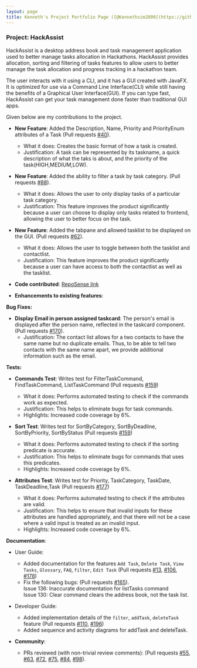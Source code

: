 ```yaml
---
layout: page
title: Kenneth's Project Portfolio Page ([@Kennethsim2000](https://github.com/Kennethsim2000))
---
```


### Project: HackAssist

HackAssist is a desktop address book and task management application used to better manage tasks allocation in Hackathons. HackAssist provides allocation, sorting and filtering of tasks features to allow users to better manage the task allocation and progress tracking in a hackathon team.

The user interacts with it using a CLI, and it has a GUI created with JavaFX. It is optimized for use via a Command Line Interface(CLI) while still having the benefits of a Graphical User Interface(GUI). If you can type fast, HackAssist can get your task management done faster than traditional GUI apps.

Given below are my contributions to the project.

* **New Feature**: Added the Description, Name, Priority and PriorityEnum attributes of a Task (Pull requests [\#40](https://github.com/AY2223S1-CS2103T-F12-2/tp/pull/40)).
  * What it does: Creates the basic format of how a task is created.
  * Justification: A task can be represented by its taskname, a quick description of what the taks is about, and the priority of the task(HIGH,MEDIUM,LOW).

* **New Feature**: Added the ability to filter a task by task category. (Pull requests [\#88](https://github.com/AY2223S1-CS2103T-F12-2/tp/pull/88)).
  * What it does: Allows the user to only display tasks of a particular task category.
  * Justification: This feature improves the product significantly because a user can choose to display only tasks related to frontend, allowing the user to better focus on the task.
  
* **New Feature**: Added the tabpane and allowed tasklist to be displayed on the GUI. (Pull requests [\#62](https://github.com/AY2223S1-CS2103T-F12-2/tp/pull/62)).
  * What it does: Allows the user to toggle between both the tasklist and contactlist.
  * Justification: This feature improves the product significantly because a user can have access to both the contactlist as well as the tasklist.

* **Code contributed**: [RepoSense link](https://nus-cs2103-ay2223s1.github.io/tp-dashboard/?search=&sort=groupTitle&sortWithin=title&timeframe=commit&mergegroup=&groupSelect=groupByRepos&breakdown=true&checkedFileTypes=docs~functional-code~test-code~other&since=2022-09-16&tabOpen=true&tabType=authorship&tabAuthor=Kennethsim2000&tabRepo=AY2223S1-CS2103T-F12-2%2Ftp%5Bmaster%5D&authorshipIsMergeGroup=false&authorshipFileTypes=docs~functional-code~test-code&authorshipIsBinaryFileTypeChecked=false&authorshipIsIgnoredFilesChecked=false)

* **Enhancements to existing features**:

**Bug Fixes:**

* **Display Email in person assigned taskcard**: The person's email is displayed after the person name, reflected in the taskcard component. (Pull requests [\#170](https://github.com/AY2223S1-CS2103T-F12-2/tp/pull/170)).
  * Justification: The contact list allows for a two contacts to have the same name but no duplicate emails. Thus, to be able to tell two contacts with the same name apart, we provide additional information such as the email.

**Tests:**

* **Commands Test**: Writes test for FilterTaskCommand, FindTaskCommand, ListTaskCommand (Pull requests [\#159](https://github.com/AY2223S1-CS2103T-F12-2/tp/pull/159))
  * What it does: Performs automated testing to check if the commands work as expected.
  * Justification: This helps to eliminate bugs for task commands.
  * Highlights: Increased code coverage by 6%.

* **Sort Test**: Writes test for SortByCategory, SortByDeadline, SortByPriority, SortByStatus (Pull requests [\#159](https://github.com/AY2223S1-CS2103T-F12-2/tp/pull/159))
  * What it does: Performs automated testing to check if the sorting predicate is accurate.
  * Justification: This helps to eliminate bugs for commands that uses this predicates.
  * Highlights: Increased code coverage by 6%.

* **Attributes Test**: Writes test for Priority, TaskCategory, TaskDate, TaskDeadline,Task (Pull requests [\#177](https://github.com/AY2223S1-CS2103T-F12-2/tp/pull/177))
  * What it does: Performs automated testing to check if the attributes are valid.
  * Justification: This helps to ensure that invalid inputs for these attributes are handled appropriately, and that there will not be a case where a valid input is treated as an invalid input.
  * Highlights: Increased code coverage by 6%.
 

**Documentation**:
  * User Guide:
    * Added documentation for the features `Add Task`, `Delete Task`, `View Tasks`, `Glossary`, `FAQ`, `filter`, `Edit Task` (Pull requests [\#13](https://github.com/AY2223S1-CS2103T-F12-2/tp/pull/13), [\#106](https://github.com/AY2223S1-CS2103T-F12-2/tp/pull/106), [\#178](https://github.com/AY2223S1-CS2103T-F12-2/tp/pull/178))
    * Fix the following bugs: (Pull requests [\#165](https://github.com/AY2223S1-CS2103T-F12-2/tp/pull/165)).</br>
    Issue 136: Inaccurate documentation for listTasks command</br>
    Issue 130: Clear command clears the address book, not the task list.
 
  * Developer Guide:
    * Added implementation details of the `filter`, `addTask`, `deleteTask` feature (Pull requests [\#110](https://github.com/AY2223S1-CS2103T-F12-2/tp/pull/110), [\#196](https://github.com/AY2223S1-CS2103T-F12-2/tp/pull/196))
    * Added sequence and activity diagrams for addTask and deleteTask.

* **Community**:
  * PRs reviewed (with non-trivial review comments): (Pull requests [\#55](https://github.com/AY2223S1-CS2103T-F12-2/tp/pull/55), [\#63](https://github.com/AY2223S1-CS2103T-F12-2/tp/pull/63), [\#72](https://github.com/AY2223S1-CS2103T-F12-2/tp/pull/72), [\#75](https://github.com/AY2223S1-CS2103T-F12-2/tp/pull/75), [\#84](https://github.com/AY2223S1-CS2103T-F12-2/tp/pull/84), [\#98](https://github.com/AY2223S1-CS2103T-F12-2/tp/pull/98)).


